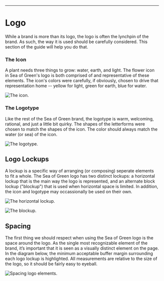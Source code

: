 ***

# Logo

While a brand is more than its logo, the logo is often the lynchpin of the brand. As such, the way it is used should be carefully considered. This section of the guide will help you do that.

### The Icon

A plant needs three things to grow: water, earth, and light. The flower icon in Sea of Green's logo is both comprised of and representative of these elements. The icon's colors were carefully, if obviously, chosen to drive that representation home -- yellow for light, green for earth, blue for water.

![The icon.](/images/2-logo_icon.png)

### The Logotype

Like the rest of the Sea of Green brand, the logotype is warm, welcoming, rational, and just a little bit quirky. The shapes of the letterforms were chosen to match the shapes of the icon. The color should always match the water (or sea) of the icon.

![The logotype.](/images/2-logo_type.png)

## Logo Lockups

A lockup is a specific way of arranging (or composing) seperate elements to fit a whole. The Sea of Green logo has two distinct lockups: a horizontal lockup that is the main way the logo is represented, and an alternate block lockup ("blockup") that is used when horizontal space is limited. In addition, the icon and logotype may occassionally be used on their own.

![The horizontal lockup.](/images/2-logo_wide.png)

![The blockup.](/images/2-logo_block.png)

## Spacing

The first thing we should respect when using the Sea of Green logo is the space around the logo. As the single most recognizable element of the brand, it’s important that it is seen as a visually distinct element on the page. In the diagram below, the minimum acceptable buffer margin surrounding each logo lockup is highlighted. All measurements are relative to the size of the logo, so it should be fairly easy to eyeball.

![Spacing logo elements.](/images/2-logo_spacing.png)
